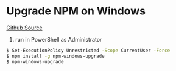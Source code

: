 # Upgrade NPM on Windows

[Github Source](https://github.com/felixrieseberg/npm-windows-upgrade)

1. run in PowerShell as Administrator

~~~bash
$ Set-ExecutionPolicy Unrestricted -Scope CurrentUser -Force
$ npm install -g npm-windows-upgrade
$ npm-windows-upgrade
~~~